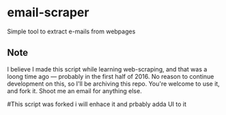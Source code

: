 # email-scraper
Simple tool to extract e-mails from webpages

## Note 
I believe I made this script while learning web-scraping, and that was a loong time ago — probably in the first half of 2016. No reason to continue development on this, so I'll be archiving this repo. You're welcome to use it, and fork it. Shoot me an email for anything else. 

#This script was forked i will enhace it and prbably adda UI to it
